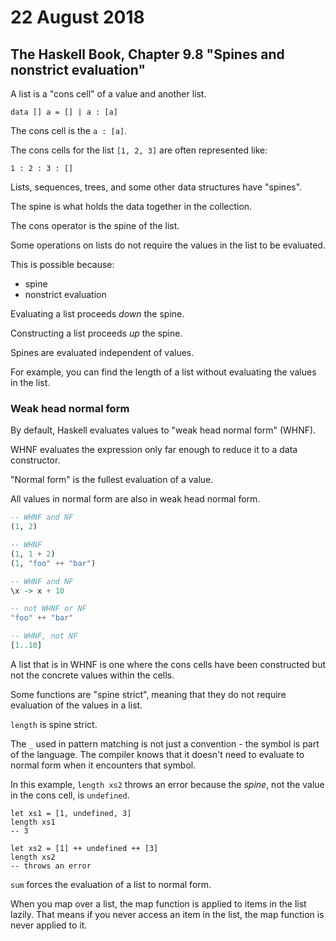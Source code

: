 # 22 August 2018

## The Haskell Book, Chapter 9.8 "Spines and nonstrict evaluation"

A list is a "cons cell" of a value and another list.

```
data [] a = [] | a : [a]
```

The cons cell is the `a : [a]`.

The cons cells for the list `[1, 2, 3]` are often represented like:

```
1 : 2 : 3 : []
```

Lists, sequences, trees, and some other data structures have "spines".

The spine is what holds the data together in the collection.

The cons operator is the spine of the list. 

Some operations on lists do not require the values in the list to be evaluated.

This is possible because:

- spine
- nonstrict evaluation

Evaluating a list proceeds _down_ the spine.

Constructing a list proceeds _up_ the spine.

Spines are evaluated independent of values.

For example, you can find the length of a list without evaluating the values in
the list.

### Weak head normal form

By default, Haskell evaluates values to "weak head normal form" (WHNF).

WHNF evaluates the expression only far enough to reduce it to a data constructor.

"Normal form" is the fullest evaluation of a value.

All values in normal form are also in weak head normal form.

```haskell
-- WHNF and NF
(1, 2)

-- WHNF 
(1, 1 + 2)
(1, "foo" ++ "bar")

-- WHNF and NF
\x -> x + 10

-- not WHNF or NF
"foo" ++ "bar"

-- WHNF, not NF
[1..10]
```

A list that is in WHNF is one where the cons cells have been constructed but not
the concrete values within the cells.

Some functions are "spine strict", meaning that they do not require evaluation of
the values in a list.

`length` is spine strict.

The `_` used in pattern matching is not just a convention - the symbol is part 
of the language.
The compiler knows that it doesn't need to evaluate to normal form when it 
encounters that symbol.

In this example, `length xs2` throws an error because the _spine_, not the value
in the cons cell, is `undefined`.

```
let xs1 = [1, undefined, 3]
length xs1 
-- 3

let xs2 = [1] ++ undefined ++ [3]
length xs2
-- throws an error
```

`sum` forces the evaluation of a list to normal form.

When you map over a list, the map function is applied to items in the list 
lazily.
That means if you never access an item in the list, the map function is never 
applied to it.
